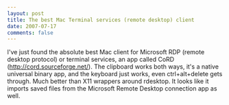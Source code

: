 ```yaml
---
layout: post
title: The best Mac Terminal services (remote desktop) client
date: 2007-07-17
comments: false
---
```

I've just found the absolute best Mac client for Microsoft RDP (remote desktop protocol) or terminal services, an app called CoRD (http://cord.sourceforge.net/). The clipboard works both ways, it's a native universal binary app, and the keyboard just works, even ctrl+alt+delete gets through. Much better than X11 wrappers around rdesktop. It looks like it imports saved files from the Microsoft Remote Desktop connection app as well.
